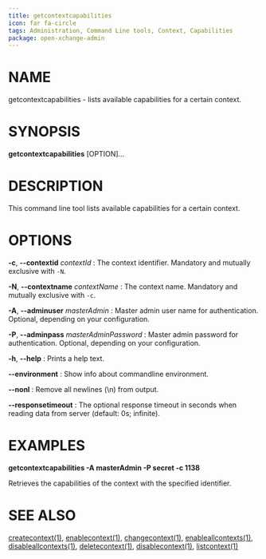 ```yaml
---
title: getcontextcapabilities
icon: far fa-circle
tags: Administration, Command Line tools, Context, Capabilities
package: open-xchange-admin
---
```


# NAME

getcontextcapabilities - lists available capabilities for a certain context. 

# SYNOPSIS

**getcontextcapabilities** [OPTION]...

# DESCRIPTION

This command line tool lists available capabilities for a certain context. 

# OPTIONS

**-c**, **--contextid** *contextId*
: The context identifier. Mandatory and mutually exclusive with `-N`.

**-N**, **--contextname** *contextName*
: The context name. Mandatory and mutually exclusive with `-c`.

**-A**, **--adminuser** *masterAdmin*
: Master admin user name for authentication. Optional, depending on your configuration.

**-P**, **--adminpass** *masterAdminPassword*
: Master admin password for authentication. Optional, depending on your configuration.

**-h**, **--help**
: Prints a help text.

**--environment**
: Show info about commandline environment.

**--nonl**
: Remove all newlines (\\n) from output.

**--responsetimeout**
: The optional response timeout in seconds when reading data from server (default: 0s; infinite).

# EXAMPLES

**getcontextcapabilities -A masterAdmin -P secret -c 1138**

Retrieves the capabilities of the context with the specified identifier.

# SEE ALSO

[createcontext(1)](createcontext.html), [enablecontext(1)](enablecontext.html), [changecontext(1)](changecontext.html), [enableallcontexts(1)](enableallcontexts.html), [disableallcontexts(1)](disableallcontexts.html), [deletecontext(1)](deletecontext.html), [disablecontext(1)](disablecontext.html), [listcontext(1)](listcontext.html)

